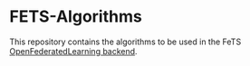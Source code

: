 # FETS-Algorithms

This repository contains the algorithms to be used in the FeTS [OpenFederatedLearning backend](https://github.com/IntelLabs/OpenFederatedLearning).
